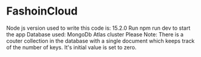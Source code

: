 # FashoinCloud
Node js version used to write this code is: 15.2.0
Run npm run dev to start the app
Database used: MongoDb Atlas cluster 
Please Note: There is a couter collection in the database with a single document which keeps track of the number of keys. It's initial value is set to zero.
